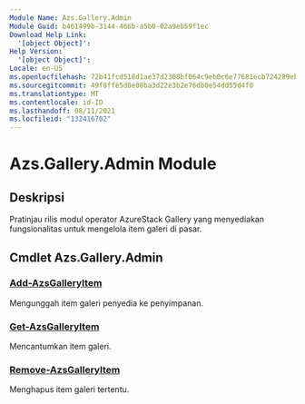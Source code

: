```yaml
---
Module Name: Azs.Gallery.Admin
Module Guid: b461499b-3144-466b-a5b0-02a9eb59f1ec
Download Help Link:
  '[object Object]': 
Help Version:
  '[object Object]': 
Locale: en-US
ms.openlocfilehash: 72b41fcd518d1ae37d2308bf064c9eb0c6e77681ecb724289ebff71c0a2a51aa
ms.sourcegitcommit: 49f8ffe5d8e08ba3d22e3b2e76db0e54dd55d4f0
ms.translationtype: MT
ms.contentlocale: id-ID
ms.lasthandoff: 08/11/2021
ms.locfileid: "132416702"
---
```

# Azs.Gallery.Admin Module
## Deskripsi
Pratinjau rilis modul operator AzureStack Gallery yang menyediakan fungsionalitas untuk mengelola item galeri di pasar.

## Cmdlet Azs.Gallery.Admin
### [Add-AzsGalleryItem](Add-AzsGalleryItem.md)
Mengunggah item galeri penyedia ke penyimpanan.

### [Get-AzsGalleryItem](Get-AzsGalleryItem.md)
Mencantumkan item galeri.

### [Remove-AzsGalleryItem](Remove-AzsGalleryItem.md)
Menghapus item galeri tertentu.

